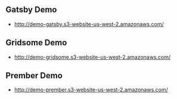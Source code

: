 ## Gatsby Demo 
- http://demo-gatsby.s3-website-us-west-2.amazonaws.com/

## Gridsome Demo 
- http://demo-gridsome.s3-website-us-west-2.amazonaws.com/

## Prember Demo 
- http://demo-prember.s3-website-us-west-2.amazonaws.com/


